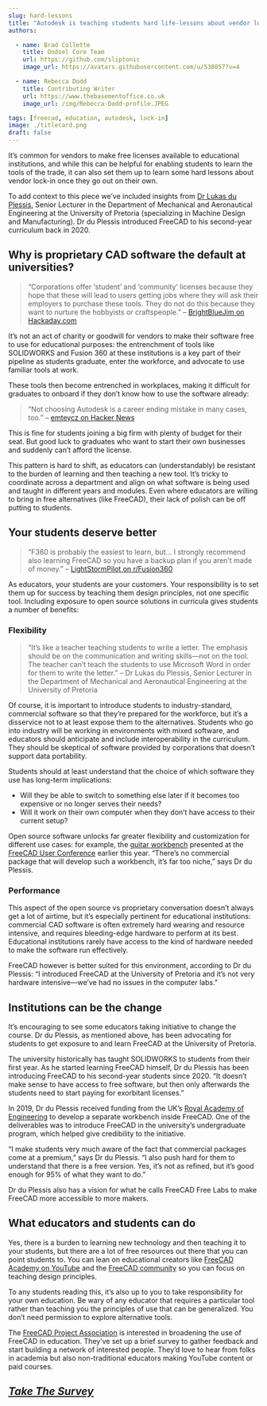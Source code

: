 ```yaml
---
slug: hard-lessons
title: "Autodesk is teaching students hard life-lessons about vendor lock-in"
authors:

  - name: Brad Collette
    title: Ondsel Core Team
    url: https://github.com/sliptonic
    image_url: https://avatars.githubusercontent.com/u/538057?v=4

  - name: Rebecca Dodd
    title: Contributing Writer
    url: https://www.thebasementoffice.co.uk
    image_url: /img/Rebecca-Dodd-profile.JPEG

tags: [freecad, education, autodesk, lock-in]
image: ./titlecard.png
draft: false
---
```


It’s common for vendors to make free licenses available to educational institutions, and while this can be helpful for enabling students to learn the tools of the trade, it can also set them up to learn some hard lessons about vendor lock-in once they go out on their own.

To add context to this piece we’ve included insights from [Dr Lukas du Plessis](https://za.linkedin.com/in/lukas-du-plessis-21424240), Senior Lecturer in the Department of Mechanical and Aeronautical Engineering at the University of Pretoria (specializing in Machine Design and Manufacturing). Dr du Plessis introduced FreeCAD to his second-year curriculum back in 2020.

## Why is proprietary CAD software the default at universities?

> “Corporations offer ‘student’ and ‘community’ licenses because they hope that these will lead to users getting jobs where they will ask their employers to purchase these tools. They do not do this because they want to nurture the hobbyists or craftspeople.” – [BrightBlueJim on Hackaday.com](https://hackaday.com/2020/09/16/autodesk-announces-major-changes-to-fusion0-personal-use-license-terms/#comment-6279614)

It’s not an act of charity or goodwill for vendors to make their software free to use for educational purposes: the entrenchment of tools like SOLIDWORKS and Fusion 360 at these institutions is a key part of their pipeline as students graduate, enter the workforce, and advocate to use familiar tools at work.

These tools then become entrenched in workplaces, making it difficult for graduates to onboard if they don’t know how to use the software already:

> “Not choosing Autodesk is a career ending mistake in many cases, too.” –  [emteycz on Hacker News](https://news.ycombinator.com/item?id=24505752)

This is fine for students joining a big firm with plenty of budget for their seat. But good luck to graduates who want to start their own businesses and suddenly can’t afford the license.

This pattern is hard to shift, as educators can (understandably) be resistant to the burden of learning and then teaching a new tool. It’s tricky to coordinate across a department and align on what software is being used and taught in different years and modules. Even where educators are willing to bring in free alternatives (like FreeCAD), their lack of polish can be off putting to students.

## Your students deserve better

> “F360 is probably the easiest to learn, but... I strongly recommend also learning FreeCAD so you have a backup plan if you aren’t made of money.” –  [LightStormPilot on r/Fusion360](https://www.reddit.com/r/Fusion360/comments/r88l8x/is_fusion360_hard_to_learn/hn6k5b3/)

As educators, your students are your customers. Your responsibility is to set them up for success by teaching them design principles, not one specific tool. Including exposure to open source solutions in curricula gives students a number of benefits:

### Flexibility

> “It’s like a teacher teaching students to write a letter. The emphasis should be on the communication and writing skills—not on the tool. The teacher can’t teach the students to use Microsoft Word in order for them to write the letter.” – Dr Lukas du Plessis, Senior Lecturer in the Department of Mechanical and Aeronautical Engineering at the University of Pretoria

Of course, it is important to introduce students to industry-standard, commercial software so that  they’re prepared for the workforce, but it’s a disservice not to at least expose them to the alternatives. Students who go into industry will be working in environments with mixed software, and educators should anticipate and include interoperability in the curriculum. They should be skeptical of software provided by corporations that doesn’t support data portability.

Students should at least understand that the choice of which software they use has long-term implications:


- Will they be able to switch to something else later if it becomes too expensive or no longer serves their needs?
- Will it work on their own computer when they don’t have access to their current setup?

Open source software unlocks far greater flexibility and customization for different use cases: for example, the [guitar workbench](https://www.youtube.com/watch?v=mxHr9sYNRUo) presented at the [FreeCAD User Conference](https://www.up.ac.za/mechanical-and-aeronautical-engineering/article/3136162/freecad-users-conference) earlier this year. “There’s no commercial package that will develop such a workbench, it’s far too niche,” says Dr du Plessis.

### Performance

This aspect of the open source vs proprietary conversation doesn’t always get a lot of airtime, but it’s especially pertinent for educational institutions: commercial CAD software is often extremely hard wearing and resource intensive, and requires bleeding-edge hardware to perform at its best. Educational institutions rarely have access to the kind of hardware needed to make the software run effectively.

FreeCAD however is better suited for this environment, according to Dr du Plessis: “I introduced FreeCAD at the University of Pretoria and it’s not very hardware intensive—we’ve had no issues in the computer labs.”

## Institutions can be the change

It’s encouraging to see some educators taking initiative to change the course. Dr du Plessis, as mentioned above, has been advocating for students to get exposure to and learn FreeCAD at the University of Pretoria.

The university historically has taught SOLIDWORKS to students from their first year. As he started learning FreeCAD himself, Dr du Plessis has been introducing FreeCAD to his second-year students since 2020. “It doesn’t make sense to have access to free software, but then only afterwards the students need to start paying for exorbitant licenses.”

In 2019, Dr du Plessis received funding from the UK’s [Royal Academy of Engineering](https://africaprize.raeng.org.uk/about-the-prize) to develop a separate workbench inside FreeCAD. One of the deliverables was to introduce FreeCAD in the university’s undergraduate program, which helped give credibility to the initiative.

“I make students very much aware of the fact that commercial packages come at a premium,” says Dr du Plessis. “I also push hard for them to understand that there is a free version. Yes, it’s not as refined, but it’s good enough for 95% of what they want to do.”

Dr du Plessis also has a vision for what he calls FreeCAD Free Labs to make FreeCAD more accessible to more makers.

## What educators and students can do

Yes, there is a burden to learning new technology and then teaching it to your students, but there are a lot of free resources out there that you can point students to. You can lean on educational creators like [FreeCAD Academy on YouTube](https://www.youtube.com/@FreeCADAcademy) and the [FreeCAD community](https://forum.freecad.org/viewforum.php?f=3) so you can focus on teaching design principles.

To any students reading this, it’s also up to you to take responsibility for your own education. Be wary of any educator that requires a particular tool rather than teaching you the principles of use that can be generalized. You don’t need permission to explore alternative tools.

The [FreeCAD Project Association](https://fpa.freecad.org/) is interested in broadening the use of FreeCAD in education. They’ve set up a brief survey to gather feedback and start building a network of interested people. They’d love to hear from folks in academia but also non-traditional educators making YouTube content or paid courses.

## *[Take The Survey](https://forms.gle/zXZFP5yf2ZwrnPbN7)*

